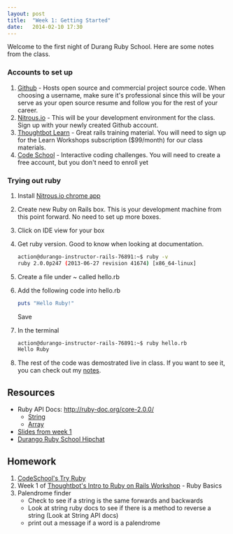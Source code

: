 ```yaml
---
layout: post
title:  "Week 1: Getting Started"
date:   2014-02-10 17:30
---
```


Welcome to the first night of Durang Ruby School. Here are some notes from the class.

### Accounts to set up

1. [Github][2] - Hosts open source and commercial project source code. When choosing a username, make sure
    it's professional since this will be your serve as your open source resume and follow you for the rest of your career.
2. [Nitrous.io][1] - This will be your development environment for the class. Sign up with your newly created Github account.
3. [Thoughtbot Learn][3] - Great rails training material. You will need to sign up for the Learn Workshops
    subscription ($99/month) for our class materials.
4. [Code School][4] - Interactive coding challenges. You will need to create a free account, but you don't need to enroll yet

### Trying out ruby

1. Install [Nitrous.io chrome app][5]
2. Create new Ruby on Rails box. This is your development machine from this point forward. No need to
   set up more boxes.
3. Click on IDE view for your box
4. Get ruby version. Good to know when looking at documentation.

    ```bash
    action@durango-instructor-rails-76891:~$ ruby -v
    ruby 2.0.0p247 (2013-06-27 revision 41674) [x86_64-linux]
    ```
5. Create a file under ~ called hello.rb
6. Add the following code into hello.rb

    ```ruby
    puts "Hello Ruby!"
    ```

    Save
7. In the terminal

    ```bash
    action@durango-instructor-rails-76891:~$ ruby hello.rb
    Hello Ruby
    ```
8. The rest of the code was demostrated live in class. If you want to see it, you can check out my [notes][8].

## Resources

* Ruby API Docs: http://ruby-doc.org/core-2.0.0/
  * [String](http://ruby-doc.org/core-2.0.0/String.html)
  * [Array](http://ruby-doc.org/core-2.0.0/Array.html)
* [Slides from week 1][9]
* [Durango Ruby School Hipchat][10]

## Homework

1. [CodeSchool's Try Ruby][6]
2. Week 1 of [Thoughtbot's Intro to Ruby on Rails Workshop][7] - Ruby Basics
3. Palendrome finder
    * Check to see if a string is the same forwards and backwards
    * Look at string ruby docs to see if there is a method to reverse a string (Look at String API docs)
    * print out a message if a word is a palendrome


[1]: https://www.nitrous.io/join/lp6ys1jbgvE?utm_source=nitrous.io&utm_medium=copypaste&utm_campaign=referral
[2]: http://github.com
[3]: http://learn.thoughtbot.com
[4]: http://codeschool.com
[5]: https://chrome.google.com/webstore/detail/nitrousio/efdcneeepllhjlbejkfnaolelbpdacai
[6]: https://www.codeschool.com/courses/try-ruby
[7]: https://learn.thoughtbot.com/workshops/20-intro-to-ruby-on-rails
[8]: https://github.com/durango-ruby-school/Instructor-Notes/blob/master/Week-01-Intro-To-Ruby.md#trying-out-ruby
[9]: http://durango-ruby-school.github.io/slides/week-1.html
[10]: http://www.hipchat.com/gC4G5ooAa

